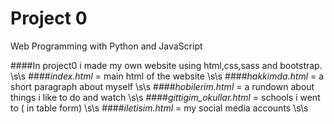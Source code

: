 # Project 0

Web Programming with Python and JavaScript

####In project0 i made my own website using html,css,sass and bootstrap. \s\s
####*index.html* = main html of the website  \s\s
####*hakkimda.html* = a short paragraph about myself \s\s
####*hobilerim.html* = a rundown about things i like to do and watch \s\s
####*gittigim_okullar.html* = schools i went to ( in table form) \s\s
####*iletisim.html* = my social media accounts \s\s

